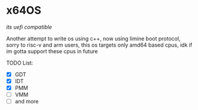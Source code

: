 # x64OS

*its uefi compatible*

Another attempt to write os using c++, now using limine boot protocol, sorry to risc-v and arm users, this os targets only amd64 based cpus, idk if im gotta support these cpus in future

TODO List:
 - [x] GDT
 - [x] IDT
 - [x] PMM
 - [ ] VMM
 - [ ] and more